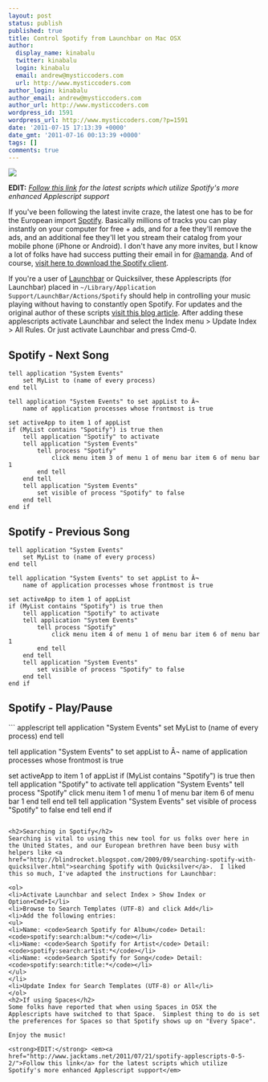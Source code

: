 ```yaml
---
layout: post
status: publish
published: true
title: Control Spotify from Launchbar on Mac OSX
author:
  display_name: kinabalu
  twitter: kinabalu
  login: kinabalu
  email: andrew@mysticcoders.com
  url: http://www.mysticcoders.com
author_login: kinabalu
author_email: andrew@mysticcoders.com
author_url: http://www.mysticcoders.com
wordpress_id: 1591
wordpress_url: http://www.mysticcoders.com/?p=1591
date: '2011-07-15 17:13:39 +0000'
date_gmt: '2011-07-16 00:13:39 +0000'
tags: []
comments: true
---
```

<img src="https://www.mysticcoders.com/wp-content/uploads/2011/07/spotify.jpg" border="0" />

<strong>EDIT:</strong> <em><a href="http://www.jacktams.net/2011/07/21/spotify-applescripts-0-5-2/">Follow this link</a> for the latest scripts which utilize Spotify's more enhanced Applescript support</em>

If you've been following the latest invite craze, the latest one has to be for the European import <a href="http://www.spotify.com">Spotify</a>.  Basically millions of tracks you can play instantly on your computer for free + ads, and for a fee they'll remove the ads, and an additional fee they'll let you stream their catalog from your mobile phone (iPhone or Android).  I don't have any more invites, but I know a lot of folks have had success putting their email in for <a href="https://www.spotify.com/us/amanda/">@amanda</a>.  And of course, <a href="https://www.spotify.com/us/download/mac/">visit here to download the Spotify client</a>.

If you're a user of <a href="http://www.obdev.at/products/launchbar/index.html">Launchbar</a> or Quicksilver, these Applescripts (for Launchbar) placed in <code>~/Library/Application Support/LaunchBar/Actions/Spotify</code> should help in controlling your music playing without having to constantly open Spotify.   For updates and the original author of these scripts <a href="http://www.jacktams.co.uk/2010/04/28/spotify-applescripts-version-0-4-3/">visit this blog article</a>.  After adding these applescripts activate Launchbar and select the Index menu > Update Index > All Rules.  Or just activate Launchbar and press Cmd-0.

<h2>Spotify - Next Song</h2>

``` applescript
tell application "System Events"
	set MyList to (name of every process)
end tell

tell application "System Events" to set appList to Â¬
	name of application processes whose frontmost is true

set activeApp to item 1 of appList
if (MyList contains "Spotify") is true then
	tell application "Spotify" to activate
	tell application "System Events"
		tell process "Spotify"
			click menu item 3 of menu 1 of menu bar item 6 of menu bar 1
		end tell
	end tell
	tell application "System Events"
		set visible of process "Spotify" to false
	end tell
end if
```

<h2>Spotify - Previous Song</h2>

``` applescript
tell application "System Events"
	set MyList to (name of every process)
end tell

tell application "System Events" to set appList to Â¬
	name of application processes whose frontmost is true

set activeApp to item 1 of appList
if (MyList contains "Spotify") is true then
	tell application "Spotify" to activate
	tell application "System Events"
		tell process "Spotify"
			click menu item 4 of menu 1 of menu bar item 6 of menu bar 1
		end tell
	end tell
	tell application "System Events"
		set visible of process "Spotify" to false
	end tell
end if
```

<h2>Spotify - Play/Pause</h2>
``` applescript
tell application "System Events"
	set MyList to (name of every process)
end tell

tell application "System Events" to set appList to Â¬
	name of application processes whose frontmost is true

set activeApp to item 1 of appList
if (MyList contains "Spotify") is true then
	tell application "Spotify" to activate
	tell application "System Events"
		tell process "Spotify"
			click menu item 1 of menu 1 of menu bar item 6 of menu bar 1
		end tell
	end tell
	tell application "System Events"
		set visible of process "Spotify" to false
	end tell
end if
```

<h2>Searching in Spotify</h2>
Searching is vital to using this new tool for us folks over here in the United States, and our European brethren have been busy with helpers like <a href="http://blindrocket.blogspot.com/2009/09/searching-spotify-with-quicksilver.html">searching Spotify with Quicksilver</a>.  I liked this so much, I've adapted the instructions for Launchbar:

<ol>
<li>Activate Launchbar and select Index > Show Index or Option+Cmd+I</li>
<li>Browse to Search Templates (UTF-8) and click Add</li>
<li>Add the following entries:
<ul>
<li>Name: <code>Search Spotify for Album</code> Detail: <code>spotify:search:album:*</code></li>
<li>Name: <code>Search Spotify for Artist</code> Detail: <code>spotify:search:artist:*</code></li>
<li>Name: <code>Search Spotify for Song</code> Detail: <code>spotify:search:title:*</code></li>
</ul>
</li>
<li>Update Index for Search Templates (UTF-8) or All</li>
</ol>
<h2>If using Spaces</h2>
Some folks have reported that when using Spaces in OSX the Applescripts have switched to that Space.  Simplest thing to do is set the preferences for Spaces so that Spotify shows up on "Every Space".

Enjoy the music!

<strong>EDIT:</strong> <em><a href="http://www.jacktams.net/2011/07/21/spotify-applescripts-0-5-2/">Follow this link</a> for the latest scripts which utilize Spotify's more enhanced Applescript support</em>
